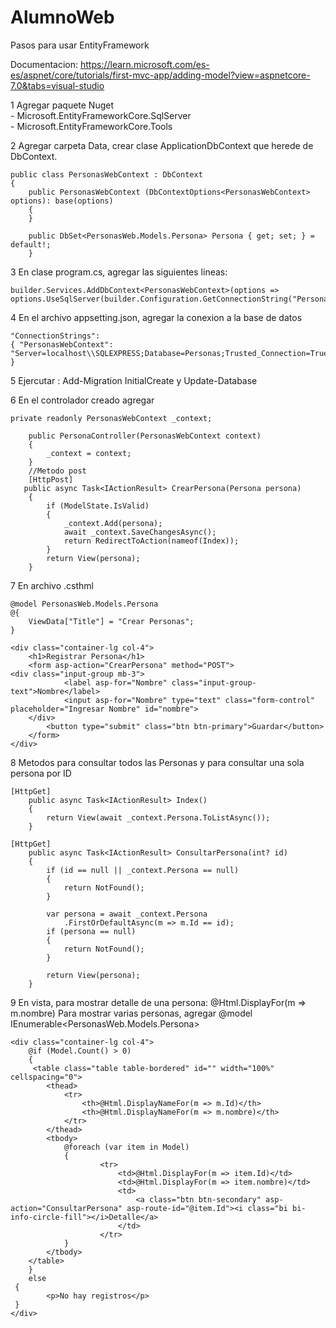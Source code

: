 # AlumnoWeb
Pasos para usar EntityFramework

Documentacion: https://learn.microsoft.com/es-es/aspnet/core/tutorials/first-mvc-app/adding-model?view=aspnetcore-7.0&tabs=visual-studio

1 Agregar paquete Nuget  
	- Microsoft.EntityFrameworkCore.SqlServer  
	- Microsoft.EntityFrameworkCore.Tools  
	
2 Agregar carpeta Data, crear clase ApplicationDbContext que herede de DbContext.

	public class PersonasWebContext : DbContext
	{
		public PersonasWebContext (DbContextOptions<PersonasWebContext> options): base(options)
		{
		}

		public DbSet<PersonasWeb.Models.Persona> Persona { get; set; } = default!;
    	}  
    
3 En clase program.cs, agregar las siguientes lineas:

	builder.Services.AddDbContext<PersonasWebContext>(options =>
	options.UseSqlServer(builder.Configuration.GetConnectionString("PersonasWebContext")));
      
4 En el archivo appsetting.json, agregar la conexion a la base de datos

	"ConnectionStrings": 
	{ "PersonasWebContext": "Server=localhost\\SQLEXPRESS;Database=Personas;Trusted_Connection=True;MultipleActiveResultSets=true;TrustServerCertificate=True;" }
  
5 Ejercutar : Add-Migration InitialCreate y Update-Database  

6 En el controlador creado agregar

	private readonly PersonasWebContext _context;

        public PersonaController(PersonasWebContext context)
        {
            _context = context;
        }
        //Metodo post
        [HttpPost]
       public async Task<IActionResult> CrearPersona(Persona persona)
        {
            if (ModelState.IsValid)
            {
                _context.Add(persona);
                await _context.SaveChangesAsync();
                return RedirectToAction(nameof(Index));
            }
            return View(persona);
        }
7 En archivo .csthml

	@model PersonasWeb.Models.Persona
	@{
    	ViewData["Title"] = "Crear Personas";
	}
	
	<div class="container-lg col-4">
    	<h1>Registrar Persona</h1>
    	<form asp-action="CrearPersona" method="POST">
	<div class="input-group mb-3">
            	<label asp-for="Nombre" class="input-group-text">Nombre</label>
            	<input asp-for="Nombre" type="text" class="form-control" placeholder="Ingresar Nombre" id="nombre">
        </div>
        	<button type="submit" class="btn btn-primary">Guardar</button>
    	</form>
	</div>

8 Metodos para consultar todos las Personas y para consultar una sola persona por ID
        
	[HttpGet]
        public async Task<IActionResult> Index()
        {
            return View(await _context.Persona.ToListAsync());
        }
	
	[HttpGet]
        public async Task<IActionResult> ConsultarPersona(int? id)
        {
            if (id == null || _context.Persona == null)
            {
                return NotFound();
            }

            var persona = await _context.Persona
                .FirstOrDefaultAsync(m => m.Id == id);
            if (persona == null)
            {
                return NotFound();
            }

            return View(persona);
        }

9 En vista, para mostrar detalle de una persona:
		@Html.DisplayFor(m => m.nombre)
Para mostrar varias personas, agregar @model IEnumerable<PersonasWeb.Models.Persona>

	<div class="container-lg col-4">
    	@if (Model.Count() > 0)
    	{
       	 <table class="table table-bordered" id="" width="100%" cellspacing="0">
            <thead>
                <tr>
                    <th>@Html.DisplayNameFor(m => m.Id)</th>
                    <th>@Html.DisplayNameFor(m => m.nombre)</th>
                </tr>
            </thead>
            <tbody>
                @foreach (var item in Model)
                {
                    	<tr>
                        	<td>@Html.DisplayFor(m => item.Id)</td>
                        	<td>@Html.DisplayFor(m => item.nombre)</td>
                        	<td>
                            	<a class="btn btn-secondary" asp-action="ConsultarPersona" asp-route-id="@item.Id"><i class="bi bi-info-circle-fill"></i>Detalle</a>
                        	</td>
                    	</tr>
                }
            </tbody>
        </table>
    	}
    	else
   	 {
        	<p>No hay registros</p>
   	 }
	</div>
